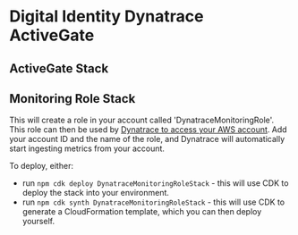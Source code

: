 # Digital Identity Dynatrace ActiveGate

## ActiveGate Stack

## Monitoring Role Stack

This will create a role in your account called 'DynatraceMonitoringRole'.
This role can then be used by [Dynatrace to access your AWS account](https://khw46367.live.dynatrace.com/#settings/awsmonitoring;gf=all). Add your account ID and the name of the role, and Dynatrace will automatically start ingesting metrics from your account.

To deploy, either:

- run `npm cdk deploy DynatraceMonitoringRoleStack` - this will use CDK to deploy the stack into your environment.
- run `npm cdk synth DynatraceMonitoringRoleStack` - this will use CDK to generate a CloudFormation template, which you can then deploy yourself.
